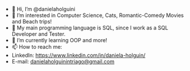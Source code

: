 - 👋 Hi, I’m @danielaholguini
- 👀 I’m interested in Computer Science, Cats, Romantic-Comedy Movies and Beach trips! 
- 💞️ My main programming language is SQL, since I work as a SQL Developer and Tester.
- 🌱 I’m currently learning OOP and more!
- 📫 How to reach me: 
- LinkedIn: https://www.linkedin.com/in/daniela-holguin/ 
- E-mail: danielaholguinintriago@gmail.com

<!---
danielaholguini/danielaholguini is a ✨ special ✨ repository because its `README.md` (this file) appears on your GitHub profile.
You can click the Preview link to take a look at your changes.
--->
